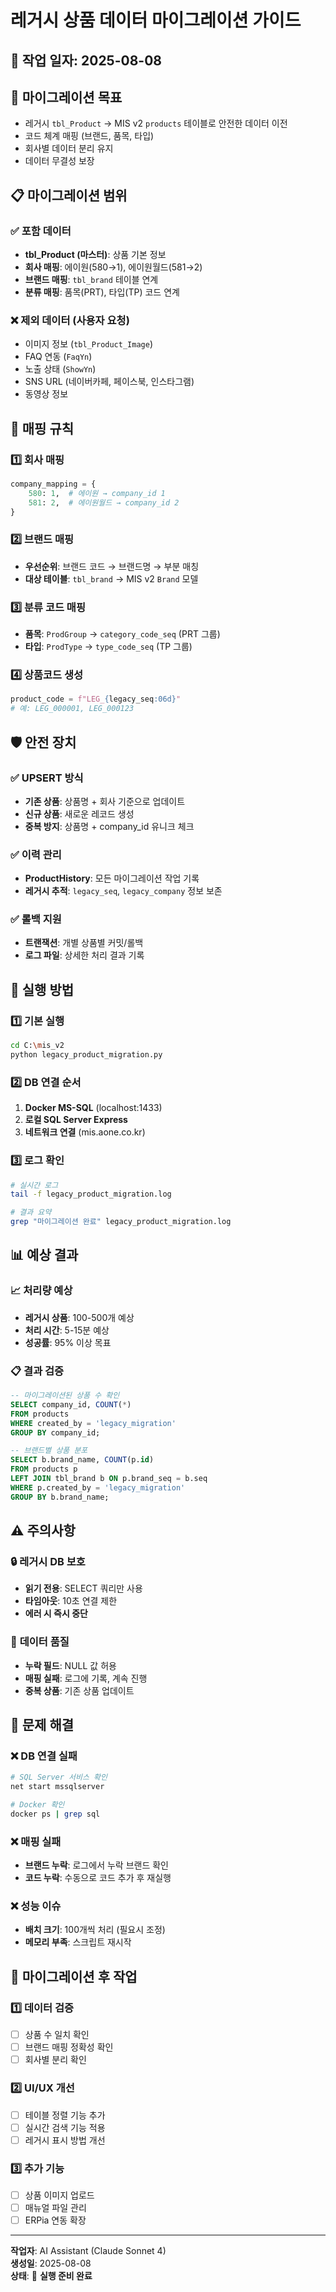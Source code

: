 # 레거시 상품 데이터 마이그레이션 가이드

## 📅 작업 일자: 2025-08-08

## 🎯 **마이그레이션 목표**
- 레거시 `tbl_Product` → MIS v2 `products` 테이블로 안전한 데이터 이전
- 코드 체계 매핑 (브랜드, 품목, 타입)
- 회사별 데이터 분리 유지
- 데이터 무결성 보장

## 📋 **마이그레이션 범위**

### ✅ **포함 데이터**
- **tbl_Product (마스터)**: 상품 기본 정보
- **회사 매핑**: 에이원(580→1), 에이원월드(581→2)  
- **브랜드 매핑**: `tbl_brand` 테이블 연계
- **분류 매핑**: 품목(PRT), 타입(TP) 코드 연계

### ❌ **제외 데이터** (사용자 요청)
- 이미지 정보 (`tbl_Product_Image`)
- FAQ 연동 (`FaqYn`)
- 노출 상태 (`ShowYn`)
- SNS URL (네이버카페, 페이스북, 인스타그램)
- 동영상 정보

## 🔧 **매핑 규칙**

### 1️⃣ **회사 매핑**
```python
company_mapping = {
    580: 1,  # 에이원 → company_id 1
    581: 2,  # 에이원월드 → company_id 2
}
```

### 2️⃣ **브랜드 매핑**
- **우선순위**: 브랜드 코드 → 브랜드명 → 부분 매칭
- **대상 테이블**: `tbl_brand` → MIS v2 `Brand` 모델

### 3️⃣ **분류 코드 매핑**
- **품목**: `ProdGroup` → `category_code_seq` (PRT 그룹)
- **타입**: `ProdType` → `type_code_seq` (TP 그룹)

### 4️⃣ **상품코드 생성**
```python
product_code = f"LEG_{legacy_seq:06d}"
# 예: LEG_000001, LEG_000123
```

## 🛡️ **안전 장치**

### ✅ **UPSERT 방식**
- **기존 상품**: 상품명 + 회사 기준으로 업데이트
- **신규 상품**: 새로운 레코드 생성
- **중복 방지**: 상품명 + company_id 유니크 체크

### ✅ **이력 관리**
- **ProductHistory**: 모든 마이그레이션 작업 기록
- **레거시 추적**: `legacy_seq`, `legacy_company` 정보 보존

### ✅ **롤백 지원**
- **트랜잭션**: 개별 상품별 커밋/롤백
- **로그 파일**: 상세한 처리 결과 기록

## 🚀 **실행 방법**

### 1️⃣ **기본 실행**
```bash
cd C:\mis_v2
python legacy_product_migration.py
```

### 2️⃣ **DB 연결 순서**
1. **Docker MS-SQL** (localhost:1433)
2. **로컬 SQL Server Express**
3. **네트워크 연결** (mis.aone.co.kr)

### 3️⃣ **로그 확인**
```bash
# 실시간 로그
tail -f legacy_product_migration.log

# 결과 요약
grep "마이그레이션 완료" legacy_product_migration.log
```

## 📊 **예상 결과**

### 📈 **처리량 예상**
- **레거시 상품**: 100-500개 예상
- **처리 시간**: 5-15분 예상
- **성공률**: 95% 이상 목표

### 📋 **결과 검증**
```sql
-- 마이그레이션된 상품 수 확인
SELECT company_id, COUNT(*) 
FROM products 
WHERE created_by = 'legacy_migration'
GROUP BY company_id;

-- 브랜드별 상품 분포
SELECT b.brand_name, COUNT(p.id)
FROM products p 
LEFT JOIN tbl_brand b ON p.brand_seq = b.seq
WHERE p.created_by = 'legacy_migration'
GROUP BY b.brand_name;
```

## ⚠️ **주의사항**

### 🔒 **레거시 DB 보호**
- **읽기 전용**: SELECT 쿼리만 사용
- **타임아웃**: 10초 연결 제한
- **에러 시 즉시 중단**

### 🎯 **데이터 품질**
- **누락 필드**: NULL 값 허용
- **매핑 실패**: 로그에 기록, 계속 진행
- **중복 상품**: 기존 상품 업데이트

## 🔧 **문제 해결**

### ❌ **DB 연결 실패**
```bash
# SQL Server 서비스 확인
net start mssqlserver

# Docker 확인
docker ps | grep sql
```

### ❌ **매핑 실패**
- **브랜드 누락**: 로그에서 누락 브랜드 확인
- **코드 누락**: 수동으로 코드 추가 후 재실행

### ❌ **성능 이슈**
- **배치 크기**: 100개씩 처리 (필요시 조정)
- **메모리 부족**: 스크립트 재시작

## 📝 **마이그레이션 후 작업**

### 1️⃣ **데이터 검증**
- [ ] 상품 수 일치 확인
- [ ] 브랜드 매핑 정확성 확인  
- [ ] 회사별 분리 확인

### 2️⃣ **UI/UX 개선**
- [ ] 테이블 정렬 기능 추가
- [ ] 실시간 검색 기능 적용
- [ ] 레거시 표시 방법 개선

### 3️⃣ **추가 기능**
- [ ] 상품 이미지 업로드
- [ ] 매뉴얼 파일 관리
- [ ] ERPia 연동 확장

---

**작업자**: AI Assistant (Claude Sonnet 4)  
**생성일**: 2025-08-08  
**상태**: 🚀 **실행 준비 완료** 